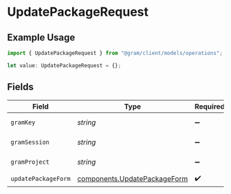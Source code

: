 # UpdatePackageRequest

## Example Usage

```typescript
import { UpdatePackageRequest } from "@gram/client/models/operations";

let value: UpdatePackageRequest = {};
```

## Fields

| Field                                                                        | Type                                                                         | Required                                                                     | Description                                                                  |
| ---------------------------------------------------------------------------- | ---------------------------------------------------------------------------- | ---------------------------------------------------------------------------- | ---------------------------------------------------------------------------- |
| `gramKey`                                                                    | *string*                                                                     | :heavy_minus_sign:                                                           | API Key header                                                               |
| `gramSession`                                                                | *string*                                                                     | :heavy_minus_sign:                                                           | Session header                                                               |
| `gramProject`                                                                | *string*                                                                     | :heavy_minus_sign:                                                           | project header                                                               |
| `updatePackageForm`                                                          | [components.UpdatePackageForm](../../models/components/updatepackageform.md) | :heavy_check_mark:                                                           | N/A                                                                          |